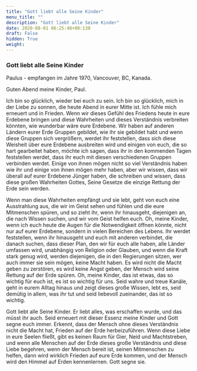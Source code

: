 ```yaml
---
title: "Gott liebt alle Seine Kinder"
menu_title: ""
description: "Gott liebt alle Seine Kinder"
date: 2020-08-01 06:25:48+00:130
draft: False
hidden: True
weight:
---
```

### Gott liebt alle Seine Kinder

Paulus - empfangen im Jahre 1970, Vancouver, BC, Kanada.

Guten Abend meine Kinder, Paul.

Ich bin so glücklich, wieder bei euch zu sein. Ich bin so glücklich, mich in der Liebe zu sonnen, die heute Abend in eurer Mitte ist. Ich fühle mich erneuert und in Frieden. Wenn wir dieses Gefühl des Friedens heute in eure Erdebene bringen und diese Wahrheiten und dieses Verständnis verbreiten könnten, wie wunderbar wäre eure Erdebene. Wir haben auf anderen Ländern eurer Erde Gruppen gebildet, wie ihr sie gebildet habt und wenn diese Gruppen sich vergrößern, werdet ihr feststellen, dass sich diese Weisheit über eure Erdebene ausbreiten wird und einigen von euch, die so hart gearbeitet haben, möchte ich sagen, dass ihr in den kommenden Tagen feststellen werdet, dass ihr euch mit diesen verschiedenen Gruppen verbinden werdet. Einige von ihnen mögen nicht so viel Verständnis haben wie ihr und einige von ihnen mögen mehr haben, aber wir wissen, dass wir überall auf eurer Erdebene Jünger haben, die schreiben und wissen, dass diese großen Wahrheiten Gottes, Seine Gesetze die einzige Rettung der Erde sein werden.

Wenn man diese Wahrheiten empfängt und sie lebt, geht von euch eine Ausstrahlung aus, die wir im Geist sehen und fühlen und die eure Mitmenschen spüren, und so zieht ihr, wenn ihr hinausgeht, diejenigen an, die nach Wissen suchen, und wir vom Geist helfen euch. Oh, meine Kinder, wenn ich euch heute die Augen für die Notwendigkeit öffnen könnte, nicht nur auf eurer Erdebene, sondern in vielen Bereichen des Lebens. Ihr werdet feststellen, wenn ihr hinausgeht und euch mit anderen verbindet, die danach suchen, dass dieser Plan, den wir für euch alle haben, alle Länder umfassen wird, unabhängig von Religion oder Glauben, und wenn die Kraft stark genug wird, werden diejenigen, die in den Regierungen sitzen, wer auch immer sie sein mögen, keine Macht haben. Es wird nicht die Macht geben zu zerstören, es wird keine Angst geben, der Mensch wird seine Rettung auf der Erde spüren. Oh, meine Kinder, das ist etwas, das so wichtig für euch ist, es ist so wichtig für uns. Seid wahre und treue Kanäle, geht in eurem Alltag hinaus und zeigt dieses große Wissen, lebt es, seid demütig in allem, was ihr tut und seid liebevoll zueinander, das ist so wichtig.

Gott liebt alle Seine Kinder. Er liebt alles, was erschaffen wurde, und das müsst ihr auch. Seid erneuert mit dieser Essenz meine Kinder und Gott segne euch immer. Erkennt, dass der Mensch ohne dieses Verständnis nicht die Macht hat, Frieden auf der Erde herbeizuführen. Wenn diese Liebe in eure Seelen fließt, gibt es keinen Raum für Gier, Neid und Machtstreben, und wenn alle Menschen auf der Erde dieses große Verständnis und diese Liebe begehren, wenn der Mensch bereit ist, seinen Mitmenschen zu helfen, dann wird wirklich Frieden auf eure Erde kommen, und der Mensch wird den Himmel auf Erden kennenlernen. Gott segne sie.

